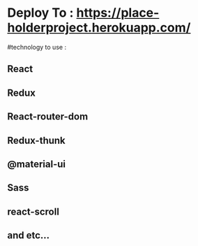 # Deploy To : https://place-holderproject.herokuapp.com/

#technology to use :

## React
## Redux
## React-router-dom
## Redux-thunk
## @material-ui
## Sass
## react-scroll
## and etc...
